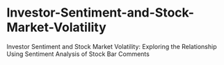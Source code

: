# Investor-Sentiment-and-Stock-Market-Volatility
Investor Sentiment and Stock Market Volatility: Exploring the Relationship Using Sentiment Analysis of Stock Bar Comments
